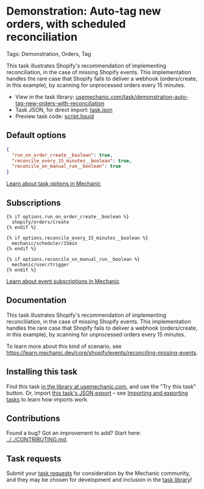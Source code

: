 # Demonstration: Auto-tag new orders, with scheduled reconciliation

Tags: Demonstration, Orders, Tag

This task illustrates Shopify's recommendation of implementing reconciliation, in the case of missing Shopify events. This implementation handles the rare case that Shopify fails to deliver a webhook (orders/create, in this example), by scanning for unprocessed orders every 15 minutes.

* View in the task library: [usemechanic.com/task/demonstration-auto-tag-new-orders-with-reconciliation](https://usemechanic.com/task/demonstration-auto-tag-new-orders-with-reconciliation)
* Task JSON, for direct import: [task.json](../../tasks/demonstration-auto-tag-new-orders-with-reconciliation.json)
* Preview task code: [script.liquid](./script.liquid)

## Default options

```json
{
  "run_on_order_create__boolean": true,
  "reconcile_every_15_minutes__boolean": true,
  "reconcile_on_manual_run__boolean": true
}
```

[Learn about task options in Mechanic](https://docs.usemechanic.com/article/471-task-options)

## Subscriptions

```liquid
{% if options.run_on_order_create__boolean %}
  shopify/orders/create
{% endif %}

{% if options.reconcile_every_15_minutes__boolean %}
  mechanic/scheduler/15min
{% endif %}

{% if options.reconcile_on_manual_run__boolean %}
  mechanic/user/trigger
{% endif %}
```

[Learn about event subscriptions in Mechanic](https://docs.usemechanic.com/article/408-subscriptions)

## Documentation

This task illustrates Shopify's recommendation of implementing reconciliation, in the case of missing Shopify events. This implementation handles the rare case that Shopify fails to deliver a webhook (orders/create, in this example), by scanning for unprocessed orders every 15 minutes.

To learn more about this kind of scenario, see https://learn.mechanic.dev/core/shopify/events/reconciling-missing-events.

## Installing this task

Find this task [in the library at usemechanic.com](https://usemechanic.com/task/demonstration-auto-tag-new-orders-with-reconciliation), and use the "Try this task" button. Or, import [this task's JSON export](../../tasks/demonstration-auto-tag-new-orders-with-reconciliation.json) – see [Importing and exporting tasks](https://docs.usemechanic.com/article/505-importing-and-exporting-tasks) to learn how imports work.

## Contributions

Found a bug? Got an improvement to add? Start here: [../../CONTRIBUTING.md](../../CONTRIBUTING.md).

## Task requests

Submit your [task requests](https://mechanic.canny.io/task-requests) for consideration by the Mechanic community, and they may be chosen for development and inclusion in the [task library](https://tasks.mechanic.dev/)!
